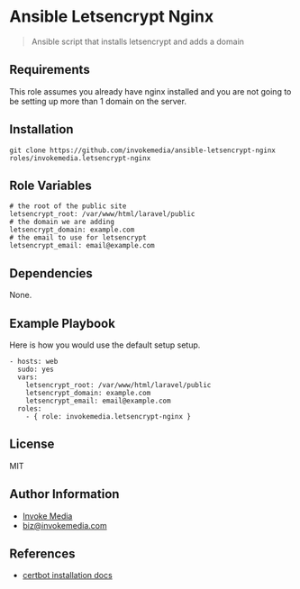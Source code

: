 Ansible Letsencrypt Nginx
=========================

> Ansible script that installs letsencrypt and adds a domain

Requirements
------------

This role assumes you already have nginx installed and you are not going to be setting up more than 1 domain on the server.

Installation
------------

`git clone https://github.com/invokemedia/ansible-letsencrypt-nginx roles/invokemedia.letsencrypt-nginx`

Role Variables
--------------

```
# the root of the public site
letsencrypt_root: /var/www/html/laravel/public
# the domain we are adding
letsencrypt_domain: example.com
# the email to use for letsencrypt
letsencrypt_email: email@example.com
```

Dependencies
------------

None.

Example Playbook
-------------------------

Here is how you would use the default setup setup.

```
- hosts: web
  sudo: yes
  vars:
    letsencrypt_root: /var/www/html/laravel/public
    letsencrypt_domain: example.com
    letsencrypt_email: email@example.com
  roles:
    - { role: invokemedia.letsencrypt-nginx }
```

License
-------

MIT

Author Information
------------------

* [Invoke Media](http://www.invokemedia.com/)
* <biz@invokemedia.com>

References
----------

* [certbot installation docs](https://certbot.eff.org/#ubuntuxenial-nginx)
